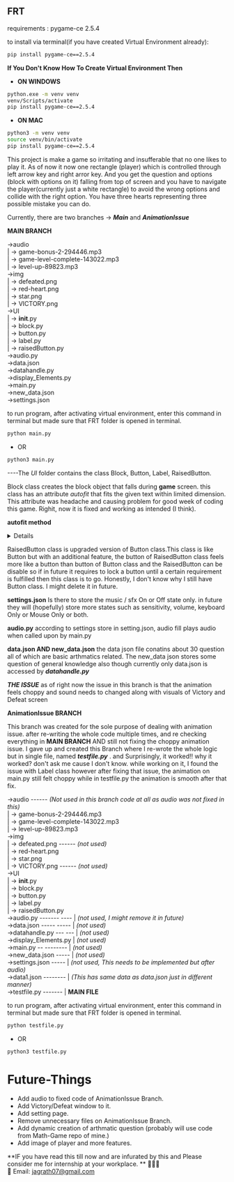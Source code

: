 ## FRT

requirements : pygame-ce       2.5.4

to install via terminal(if you have created Virtual Environment already): 
```bash 
pip install pygame-ce==2.5.4
```

**If You Don't Know How To Create Virtual Environment Then**

*  **ON WINDOWS**
```bash
python.exe -m venv venv
venv/Scripts/activate
pip install pygame-ce==2.5.4
```

* **ON MAC**
```bash
python3 -m venv venv
source venv/bin/activate
pip install pygame-ce==2.5.4
```
This project is make a game so irritating and insufferable that no one likes to play it.
As of now it now one rectangle (player) which is controlled through left arrow key and right arror key.
And you get the question and options (block with options on it) falling from top of screen
and you have to navigate the player(currently just a white rectangle) to avoid the wrong options
and collide with the right option. You have three hearts representing three possible mistake
you can do.


Currently, there are two branches -> ***Main***  and  ***AnimationIssue***


**MAIN BRANCH**

->audio    
| -> game-bonus-2-294446.mp3  
| -> game-level-complete-143022.mp3  
| -> level-up-89823.mp3  
->img  
| -> defeated.png  
| -> red-heart.png  
| -> star.png  
| -> VICTORY.png  
->UI  
| -> __init__.py  
| -> block.py  
| -> button.py  
| -> label.py  
| -> raisedButton.py  
->audio.py  
->data.json  
->datahandle.py  
->display_Elements.py  
->main.py  
->new_data.json  
->settings.json  

to run program, after activating virtual environment, enter this command in terminal but made sure that FRT folder is opened in terminal.   
```bash
python main.py
```
* OR
```bash
python3 main.py
```

----The *UI* folder contains the class Block, Button, Label, RaisedButton. 

Block class creates the block object that falls during **game** screen. this class
has an attribute *autofit* that fits the given text within limited dimension. This attribute was headache and causing problem for good week of coding this game. Righit, now it is fixed and working as intended (I think).

**autofit method**<details>*This attributes take boolean value and its 
set to true then its set the given text into specificed dimension initilised at the creation of
object. And it will store the necessary details of text (such as its rect, fontSize)
and will use that for displaying/drawing block. and will recalculate the text details
everytime a new text is given via set_text( new_text ) method.* </details>  

RaisedButton class is upgraded version of Button class.This class is like
Button but with an additional feature, the button of RaisedButton class
feels more like a button than button of Button class and the RaisedButton
can be disable so if in future it requires to lock a button until a certain
requirement is fulfilled then this class is to go. Honestly, I don't know
why I still have Button class. I might delete it in future.

**settings.json** Is there to store the music / sfx On or Off state only.
in future they will (hopefully) store more states such as sensitivity, volume, keyboard Only
or Mouse Only or both.  

**audio.py** according to settings store in setting.json, audio fill plays
audio when called upon by main.py

**data.json AND new_data.json** the data json file conatins about 30 question
all of which are basic arthmatics related. The new_data json stores some question 
of general knowledge also though currently only data.json is accessed by ***datahandle.py***


***THE ISSUE*** as of right now the issue in this branch is that the animation
feels choppy and sound needs to changed along with visuals of Victory and Defeat screen  

**AnimationIssue BRANCH**  


This branch was created for the sole purpose of dealing with animation issue.
after re-writing the whole code multiple times, and re checking everything in **MAIN BRANCH**
AND still not fixing the choppy animation issue. I gave up and created this Branch
where I re-wrote the whole logic but in single file, named ***testfile.py*** . and Surprisingly,
it worked!! why it worked? don't ask me cause I don't know. while working on it, I found the issue with Label class however after fixing that issue, the animation on main.py still felt choppy while in testfile.py the animation is smooth after that fix.

->audio  ------ *(Not used in this branch code at all as audio was not fixed in this)*  
| -> game-bonus-2-294446.mp3  
| -> game-level-complete-143022.mp3  
| -> level-up-89823.mp3  
->img  
| -> defeated.png  ------ *(not used)*  
| -> red-heart.png  
| -> star.png  
| -> VICTORY.png  ------ *(not used)*  
->UI  
| -> __init__.py  
| -> block.py  
| -> button.py  
| -> label.py  
| -> raisedButton.py  
->audio.py ------- ---- |  *(not used, I might remove it in future)*  
->data.json ----- ----- |  *(not used)*  
->datahandle.py --- --- |  *(not used)*  
->display_Elements.py |  *(not used)*  
->main.py -- -------- |  *(not used)*  
->new_data.json ----- |  *(not used)*  
->settings.json ----- |  *(not used, This needs to be implemented but after audio)*  
->data1.json -------- |  *(This has same data as data.json just in different manner)*  
->testfile.py ------- |  **MAIN FILE**  


to run program, after activating virtual environment, enter this command in terminal but made sure that FRT folder is opened in terminal.  
```bash
python testfile.py
```
* OR
```bash
python3 testfile.py
```

# Future-Things  
* Add audio to fixed code of AnimationIssue Branch.
* Add Victory/Defeat window to it.
* Add setting page.
* Remove unnecessary files on AnimationIssue Branch.
* Add dynamic creation of arthmatic question (probably will use code from Math-Game repo of mine.)
* Add image of player and more features.  

**IF you have read this till now and are infurated by this and Please consider me for internship at your workplace. ** 🥹🥹🥹  
📧 Email: [jagrath07@gmail.com](mailto:jagrath07@gmail.com) 
